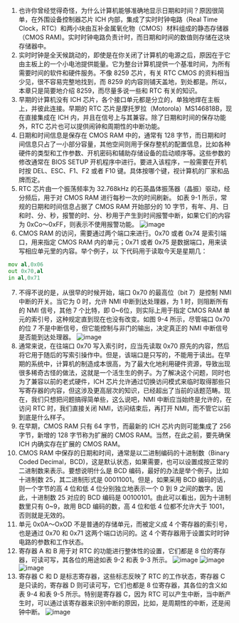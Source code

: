 1. 也许你曾经觉得奇怪，为什么计算机能够准确地显示日期和时间？原因很简单，在外围设备控制器芯片 ICH 内部，集成了实时时钟电路（Real Time Clock，RTC）和两小块由互补金属氧化物（CMOS）材料组成的静态存储器（CMOS RAM)。实时时钟电路负责计时，而日期和时间的数值则存储在这块存储器中。
2. 实时时钟是全天候跳动的，即使是在你关闭了计算机的电源之后，原因在于它由主板上的一个小电池提供能量。它为整台计算机提供一个基准时间，为所有需要时间的软件和硬件服务。不像 8259 芯片，有关 RTC CMOS 的资料相当少见，很不容易完整地找到，而 8259 的内容则铺天盖地，到处都是。所以，本章只是简要地介绍 8259，而尽量多说一些和 RTC 有关的知识。
3. 早期的计算机没有 ICH 芯片，各个接口单元都是分立的，单独地焊在主板上，并彼此连接。早期的 RTC 芯片是摩托罗拉（Motorola）MS146818B，现在直接集成在 ICH 内，并且在信号上与其兼容。除了日期和时间的保存功能外，RTC 芯片也可以提供闹钟和周期性的中断功能。
4. 日期和时间信息是保存在 CMOS RAM 中的，通常有 128 字节，而日期和时间信息只占了一小部分容量，其他空间则用于保存整机的配置信息，比如各种硬件的类型和工作参数、开机密码和辅助存储设备的启动顺序等。这些参数的修改通常在 BIOS SETUP 开机程序中进行。要进入该程序，一般需要在开机时按 DEL、ESC、F1、F2 或者 F10 键。具体按哪个键，视计算机的厂家和品牌而定。
5. RTC 芯片由一个振荡频率为 32.768kHz 的石英晶体振荡器（晶振）驱动，经分频后，用于对 CMOS RAM 进行每秒一次的时间刷新。
如表 9-1 所示，常规的日期和时间信息占据了 CMOS RAM 开始部分的 10 字节，有年、月、日和时、分、秒，报警的时、分、秒用于产生到时间报警中断，如果它们的内容为 0xCo～0xFF，则表示不使用报警功能。
![image](https://user-images.githubusercontent.com/32811372/207762581-b1a84af9-4b7b-43cc-b897-8d85ca0e3a06.png)
6. CMOS RAM 的访问，需要通过两个端口来进行。0x70 或者 0x74 是索引端口，用来指定 CMOS RAM 内的单元；0x71 或者 0x75 是数据端口，用来读写相应单元里的内容。举个例子，以
下代码用于读取今天是星期几：
``` asm
mov al,0x06
out 0x70,al
in al,0x71
```
7. 不得不说的是，从很早的时候开始，端口 0x70 的最高位（bit 7）是控制 NMI 中断的开关。当它为 0 时，允许 NMI 中断到达处理器，为 1 时，则阻断所有的 NMI 信号，其他 7 个比特，即 0~6位，则实际上用于指定 CMOS RAM 单元的索引号，这种规定直到现在也没有改变。如图 9-4 所示，尽管端口 0x70 的位 7 不是中断信号，但它能控制与非门的输出，决定真正的 NMI 中断信号是否能到达处理器。
![image](https://user-images.githubusercontent.com/32811372/207763410-4ca8f88a-fd6e-4ff5-8d94-5c37190365c7.png)
8. 通常来说，在往端口 0x70 写入索引时，应当先读取 0x70 原先的内容，然后将它用于随后的写索引操作中。但是，该端口是只写的，不能用于读出。在早期的系统中，计算机的制造成本很高，为了最大化地利用硬件资源，导致出现很多稀奇古怪的做法，这就是一个活生生的例子。为了解决这个问题，同时也为了兼容以前的老式硬件，ICH 芯片允许通过切换访问模式来临时取得那些只写寄存器的内容，但这涉及更高层次的知识，已经超出了当前的话题范畴。现在，我们只想把问题搞得简单些，这么说吧，NMI 中断应当始终是允许的，在访问 RTC 时，我们直接关闭 NMI，访问结束后，再打开 NMI，而不管它以前到底是什么样子。
9. 在早期，CMOS RAM 只有 64 字节，而最新的 ICH 芯片内则可能集成了 256 字节，新增的 128 字节称为扩展的 CMOS RAM。当然，在此之前，要先确保 ICH 内确实存在扩展的 CMOS RAM。
10. CMOS RAM 中保存的日期和时间，通常是以二进制编码的十进制数（Binary Coded Decimal，BCD)，这是默认状态，如果需要，也可以设置成按正常的二进制数来表示。要想说明什么是 BCD 编码，最好的办法是举个例子。比如十进制数 25，其二进制形式是 00011001。但是，如果采用 BCD 编码的话，则一个字节的高 4 位和低 4 位分别独立地表示一个 0 到 9 之间的数字。因此，十进制数 25 对应的 BCD 编码是 00100101。由此可以看出，因为十进制数里只有 0~9，故用 BCD 编码的数，高 4 位和低 4 位都不允许大于 1001，否则就是无效的。
11. 单元 0x0A～OxOD 不是普通的存储单元，而被定义成 4 个寄存器的索引号，也是通过 0x70 和 0x71 这两个端口访问的。这 4 个寄存器用于设置实时时钟电路的参数和工作状态。
12. 寄存器 A 和 B 用于对 RTC 的功能进行整体性的设置，它们都是 8 位的寄存器，可读可写，其各位的用途如表 9-2 和表 9-3 所示。
![image](https://user-images.githubusercontent.com/32811372/207764971-72e75a50-2187-45d1-b8a6-8bdfb2c5c0ce.png)
![image](https://user-images.githubusercontent.com/32811372/207765309-a65357d9-57dc-48a6-b4e2-5047b530e147.png)
![image](https://user-images.githubusercontent.com/32811372/207765371-026cac37-2079-45b4-acf9-3a9d0630409a.png)
13. 寄存器 C 和 D 是标志寄存器，这些标志反映了 RTC 的工作状态，寄存器 C 是只读的，寄存器 D 则可读可写，它们也都是 8 位寄存器，其各位的含义如表 9-4 和表 9-5 所示。特别是寄存器 C，因为 RTC 可以产生中断，当中断产生时，可以通过该寄存器来识别中断的原因，比如，是周期性的中断，还是闹钟中断。
![image](https://user-images.githubusercontent.com/32811372/207765983-d75de677-c2f0-481a-93de-0fa7178386e0.png)

